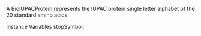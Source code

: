 A BioIUPACProtein represents the IUPAC protein single letter alphabet of the 20 standard amino acids.

Instance Variables
	stopSymbol:		<Character>

